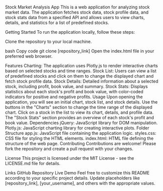 Stock Market Analysis App
This is a web application for analyzing stock market data. The application fetches stock data, stock profile data, and stock stats data from a specified API and allows users to view charts, details, and statistics for a list of predefined stocks.

Getting Started
To run the application locally, follow these steps:

Clone the repository to your local machine.

bash
Copy code
git clone [repository_link]
Open the index.html file in your preferred web browser.

Features
Charting: The application uses Plotly.js to render interactive charts based on selected stocks and time ranges.
Stock List: Users can view a list of predefined stocks and click on them to change the displayed chart and fetch stock profile data.
Stock Details: Detailed information about a selected stock, including profit, book value, and summary.
Stock Stats: Displays statistics about each stock's profit and book value, with color-coded indicators for positive and negative profits.
Usage
Upon opening the application, you will see an initial chart, stock list, and stock details.
Use the buttons in the "Charts" section to change the time range of the displayed chart.
Click on a stock in the list to view its chart, details, and profile data.
The "Stock Stats" section provides an overview of each stock's profit and book value.
Dependencies
jQuery: JavaScript library for DOM manipulation.
Plotly.js: JavaScript charting library for creating interactive plots.
Folder Structure
app.js: JavaScript file containing the application logic.
styles.css: CSS file for styling the HTML elements.
index.html: HTML file defining the structure of the web page.
Contributing
Contributions are welcome! Please fork the repository and create a pull request with your changes.

License
This project is licensed under the MIT License - see the LICENSE.md file for details.

Links
GitHub Repository
Live Demo
Feel free to customize this README according to your specific project details. Update placeholders like [repository_link], [your_username], and others with the appropriate values.
